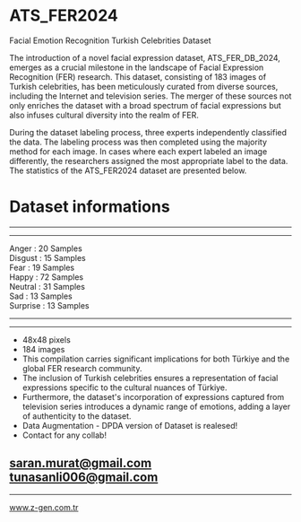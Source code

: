 # ATS_FER2024
Facial Emotion Recognition Turkish Celebrities Dataset

The introduction of a novel facial expression dataset, ATS_FER_DB_2024, emerges as a crucial milestone in the landscape of Facial Expression Recognition (FER) research. 
This dataset, consisting of 183 images of Turkish celebrities, has been meticulously curated from diverse sources, including the Internet and television series. 
The merger of these sources not only enriches the dataset with a broad spectrum of facial expressions but also infuses cultural diversity into the realm of FER.

During the dataset labeling process, three experts independently classified the data. The labeling process was then completed using the majority method for each image. 
In cases where each expert labeled an image differently, the researchers assigned the most appropriate label to the data. The statistics of the ATS_FER2024 dataset are presented below.

# Dataset informations

----------
----------

Anger      :  20  Samples  
Disgust    :  15  Samples  
Fear       :  19  Samples  
Happy      :  72  Samples  
Neutral    :  31  Samples  
Sad        :  13  Samples  
Surprise   :  13  Samples  

----------
----------         

- 48x48 pixels
- 184 images
- This compilation carries significant implications for both Türkiye and the global FER research community.
- The inclusion of Turkish celebrities ensures a representation of facial expressions specific to the cultural nuances of Türkiye.
- Furthermore, the dataset's incorporation of expressions captured from television series introduces a dynamic range of emotions, adding a layer of authenticity to the dataset.
- Data Augmentation - DPDA version of Dataset is realesed!
- Contact for any collab!



saran.murat@gmail.com
tunasanli006@gmail.com
----------
---------- 
www.z-gen.com.tr
